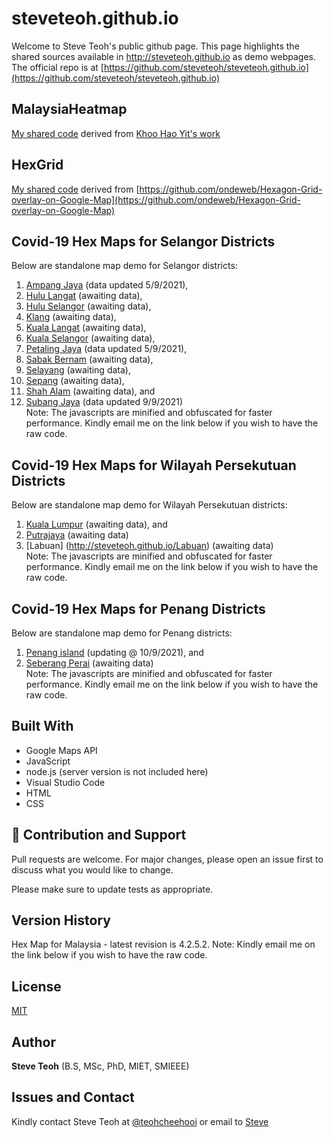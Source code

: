 ﻿# steveteoh.github.io

Welcome to Steve Teoh's public github page. This page highlights the shared sources available in http://steveteoh.github.io as demo webpages.
The official repo is at [https://github.com/steveteoh/steveteoh.github.io](https://github.com/steveteoh/steveteoh.github.io)

## MalaysiaHeatmap
[My shared code](http://steveteoh.github.io/MalaysiaHeatMap) derived from [Khoo Hao Yit's work](https://github.com/KhooHaoYit/KhooHaoYit.github.io/tree/main/Covid19%20Malaysia%20Heatmap)

## HexGrid
[My shared code](http://steveteoh.github.io/HexGrid) derived from [https://github.com/ondeweb/Hexagon-Grid-overlay-on-Google-Map](https://github.com/ondeweb/Hexagon-Grid-overlay-on-Google-Map) 

## Covid-19 Hex Maps for Selangor Districts
Below are standalone map demo for Selangor districts: <br>
1. [Ampang Jaya](http://steveteoh.github.io/AmpangJaya/) (data updated 5/9/2021), <br>
2. [Hulu Langat](http://steveteoh.github.io/HuluLangat/) (awaiting data), <br>
3. [Hulu Selangor](http://steveteoh.github.io/HuluSelangor/) (awaiting data), <br>
4. [Klang](http://steveteoh.github.io/Klang/) (awaiting data), <br>
5. [Kuala Langat](http://steveteoh.github.io/KualaLangat/) (awaiting data), <br>
6. [Kuala Selangor](http://steveteoh.github.io/KualaSelangor/) (awaiting data), <br>
7. [Petaling Jaya](http://steveteoh.github.io/PetalingJaya/) (data updated 5/9/2021), <br>
8. [Sabak Bernam](http://steveteoh.github.io/SabakBernam) (awaiting data), <br>
9. [Selayang](http://steveteoh.github.io/Selayang/) (awaiting data), <br>
10. [Sepang](http://steveteoh.github.io/Sepang/) (awaiting data), <br>
11. [Shah Alam](http://steveteoh.github.io/ShahAlam/) (awaiting data), and  <br>
12. [Subang Jaya](http://steveteoh.github.io/SubangJayaNew/) (data updated 9/9/2021)<br>
Note: The javascripts are minified and obfuscated for faster performance. Kindly email me on the link below if you wish to have the raw code. 

## Covid-19 Hex Maps for Wilayah Persekutuan Districts
Below are standalone map demo for Wilayah Persekutuan districts: <br>
1. [Kuala Lumpur](http://steveteoh.github.io/KualaLumpur) (awaiting data), and  <br>
2. [Putrajaya](http://steveteoh.github.io/Putrajaya) (awaiting data) <br>
3. [Labuan] (http://steveteoh.github.io/Labuan) (awaiting data) <br>
Note: The javascripts are minified and obfuscated for faster performance. Kindly email me on the link below if you wish to have the raw code. 

## Covid-19 Hex Maps for Penang Districts
Below are standalone map demo for Penang districts: <br>
1. [Penang island](http://steveteoh.github.io/Penang/island.html) (updating @ 10/9/2021), and  <br>
2. [Seberang Perai](http://steveteoh.github.io/Penang/perai.html) (awaiting data) <br>
Note: The javascripts are minified and obfuscated for faster performance. Kindly email me on the link below if you wish to have the raw code. 

## Built With

- Google Maps API
- JavaScript
- node.js (server version is not included here)
- Visual Studio Code
- HTML
- CSS

## 🤝 Contribution and Support
Pull requests are welcome. For major changes, please open an issue first to discuss what you would like to change.

Please make sure to update tests as appropriate.

## Version History
Hex Map for Malaysia - latest revision is 4.2.5.2.
Note: Kindly email me on the link below if you wish to have the raw code. 

## License
[MIT](https://steveteoh.github.io/LICENSE)

## Author
**Steve Teoh** (B.S, MSc, PhD, MIET, SMIEEE)

## Issues and Contact
Kindly contact Steve Teoh at [@teohcheehooi](https://twitter.com/teohcheehooi) or email to [Steve](mailto:chteoh@1utar.my?subject=Map "Map")
